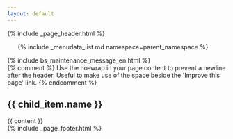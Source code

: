 ```yaml
---
layout: default
---
```


{% include _page_header.html %}

<div class="container-fluid">
  <div class="row">
  <div class="col-12 col-md-3-col-xl-2 bd-sidebar">
    <nav id="sidebar_nav" role="navigation" class="">
      <ul class="nav nav-sidebar list-group">
        {% include _menudata_list.md namespace=parent_namespace %}
      </ul>
    </nav>
    <div role="main" class="col-sm-9 col-md-10 main">
    {% include bs_maintenance_message_en.html %}
      <div class="inner">
        <section id="main_content">
          {% comment %}
            Use the no-wrap in your page content to prevent a newline after the header.
            Useful to make use of the space beside the 'Improve this page' link.
          {% endcomment %}
          <h2 {% if page.no-wrap == true %}style="display: inline-block;"{% endif %}><a id="canfar-beta" class="anchor" href="#canfar-beta" aria-hidden="true">
                <span aria-hidden="true" class="octicon octicon-link"></span></a>{{ child_item.name }}</h2>
          {{ content }}
        </section>
      </div>
    </div>
  </div>
  </div>
</div>
{% include _page_footer.html %}
